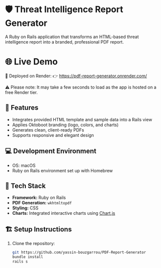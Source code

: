 # 🛡️ Threat Intelligence Report Generator

A Ruby on Rails application that transforms an HTML-based threat intelligence report into a branded, professional PDF report.


# 🌐 Live Demo
🔗 Deployed on Render:
👉 https://pdf-report-generator.onrender.com/

⚠️ Please note: It may take a few seconds to load as the app is hosted on a free Render tier.

## 🚀 Features

- Integrates provided HTML template and sample data into a Rails view
- Applies Oktoboot branding (logo, colors, and charts)
- Generates clean, client-ready PDFs
- Supports responsive and elegant design

## 💻 Development Environment

- OS: macOS
- Ruby on Rails environment set up with Homebrew



## 🧰 Tech Stack

- **Framework:** Ruby on Rails
- **PDF Generation:** `wkhtmltopdf`
- **Styling:** CSS
- **Charts:**  Integrated interactive charts using [Chart.js](https://www.chartjs.org/)

## 🏗️ Setup Instructions

1. Clone the repository:
   ```bash
   git https://github.com/yassin-bouzgarrou/PDF-Report-Generator
   bundle install
   rails s

   

   

